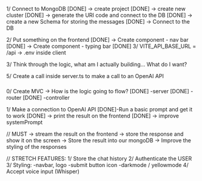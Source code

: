 1/ Connect to MongoDB
[DONE] -> create project
[DONE] -> create new cluster
[DONE] -> generate the URI code and connect to the DB
[DONE] -> create a new Schema for storing the messages
[DONE] -> Connect to the DB

2/ Put something on the frontend
[DONE] -> Create component - nav bar
[DONE] -> Create component - typing bar
[DONE] 3/ VITE_API_BASE_URL = /api -> .env inside client

3/ Think through the logic, what am I actually building...
What do I want?

5/ Create a call inside server.ts to make a call to an OpenAI API

###

0/ Create MVC -> How is the logic going to flow?
[DONE] -server
[DONE] -router
[DONE] -controller

1/ Make a connection to OpenAI API
[DONE]-Run a basic prompt and get it to work
[DONE] -> print the result on the frontend
[DONE] -> improve systemPrompt

// MUST
-> stream the result on the frontend
-> store the response and show it on the screen
-> Store the result into our mongoDB
-> Improve the styling of the responses

// STRETCH FEATURES:
1/ Store the chat history
2/ Authenticate the USER
3/ Styling:
-navbar, logo
-submit button icon
-darkmode / yellowmode
4/ Accept voice input (Whisper)
